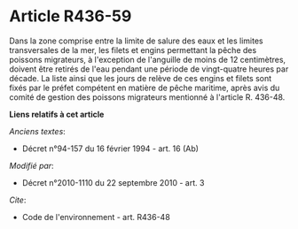 # Article R436-59

Dans la zone comprise entre la limite de salure des eaux et les limites transversales de la mer, les filets et engins
permettant la pêche des poissons migrateurs, à l'exception de l'anguille de moins de 12 centimètres, doivent être retirés de
l'eau pendant une période de vingt-quatre heures par décade. La liste ainsi que les jours de relève de ces engins et filets
sont fixés par le préfet compétent en matière de pêche maritime, après avis du comité de gestion des poissons migrateurs
mentionné à l'article R. 436-48.

**Liens relatifs à cet article**

_Anciens textes_:

  - Décret n°94-157 du 16 février 1994 - art. 16 (Ab)

_Modifié par_:

  - Décret n°2010-1110 du 22 septembre 2010 - art. 3

_Cite_:

  - Code de l'environnement - art. R436-48
